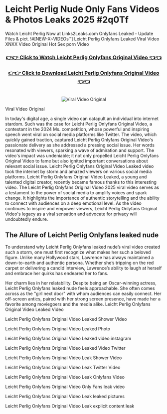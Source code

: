 # Leicht Perlig Nude Only Fans Videos & Photos Leaks 2025 #2q0Tf

Watch Leicht Perlig Now at Links2Leaks.com Onlyfans Leaked - Update Files & pict. !#[NEW-X~VIDEOs™] Leicht Perlig Onlyfans Leaked Viral Video XNXX Video Original Hot Sex porn Video
<br>
<div align="center">
<h3><a href="https://links2leaks.com/leichtperlig" rel="nofollow">👉👉 Click to Watch Leicht Perlig Onlyfans Original Video 👈👈</a></h3>
<h3><a href="https://links2leaks.com/leichtperlig" rel="nofollow">👉👉 Click to Download Leicht Perlig Onlyfans Original Video 👈👈</a></h3>
<br>
<a href="https://links2leaks.com/leichtperlig" rel="nofollow"><img src="https://i.ibb.co/Gkj2r4b/banner.png" alt="Viral Video Original" style="max-width: 100%; display: inline-block;" data-target="animated-image.originalImage"></a>
</div>

Viral Video Original

In today's digital age, a single video can catapult an individual into internet stardom. Such was the case for Leicht Perlig Onlyfans Original Video, a contestant in the 2024 Ms. competition, whose powerful and inspiring speech went viral on social media platforms like Twitter.
The video, which quickly gained traction, captured Leicht Perlig Onlyfans Original Video's passionate delivery as she addressed a pressing social issue. Her words resonated with viewers, sparking a wave of admiration and support. The video's impact was undeniable; it not only propelled Leicht Perlig Onlyfans Original Video to fame but also ignited important conversations about relevant social issue.
Leicht Perlig Onlyfans Original Video Leaked video took the internet by storm and amazed viewers on various social media platforms. Leicht Perlig Onlyfans Original Video Leaked, a young and talented digital creator, recently became famous thanks to this interesting video.
The Leicht Perlig Onlyfans Original Video 2025 viral video serves as a testament to the power of social media to amplify voices and spark change. It highlights the importance of authentic storytelling and the ability to connect with audiences on a deep emotional level. As the video continues to inspire and empower viewers, Leicht Perlig Onlyfans Original Video's legacy as a viral sensation and advocate for privacy will undoubtedly endure.

<h2>The Allure of Leicht Perlig Onlyfans leaked nude</h2>


To understand why Leicht Perlig Onlyfans leaked nude’s viral video created such a storm, one must first recognize what makes her such a beloved figure. Unlike many Hollywood stars, Lawrence has always maintained a down-to-earth and authentic persona. Whether she’s tripping on the red carpet or delivering a candid interview, Lawrence’s ability to laugh at herself and embrace her quirks has endeared her to fans.

Her charm lies in her relatability. Despite being an Oscar-winning actress, Leicht Perlig Onlyfans leaked nude feels approachable. She often comes across as the "girl next door" with whom audiences can easily connect. Her off-screen antics, paired with her strong screen presence, have made her a favorite among moviegoers and the media alike.
Leicht Perlig Onlyfans Original Video Leaked Video

Leicht Perlig Onlyfans Original Video Leaked Shower Video

Leicht Perlig Onlyfans Original Video Leaked Photo

Leicht Perlig Onlyfans Original Video Leaked video instagram

Leicht Perlig Onlyfans Original Video Leaked Video Twitter

Leicht Perlig Onlyfans Original Video Leak Shower Video

Leicht Perlig Onlyfans Original Video Leak Twitter Video

Leicht Perlig Onlyfans Original Video Leak Onlyfans Video

Leicht Perlig Onlyfans Original Video Only Fans leak video

Leicht Perlig Onlyfans Original Video Leak leaked pictures

Leicht Perlig Onlyfans Original Video Leak explicit content leak